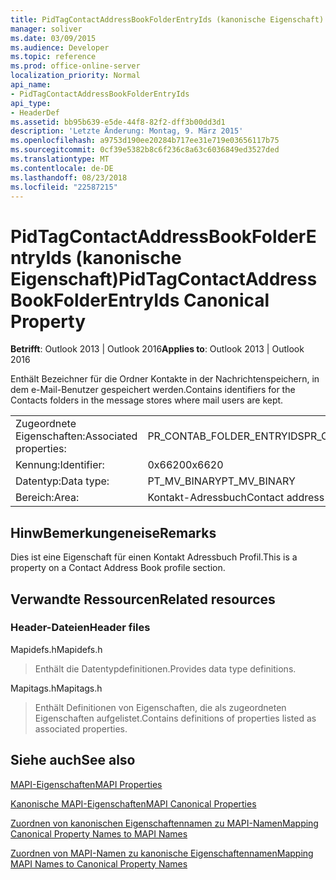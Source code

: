 ```yaml
---
title: PidTagContactAddressBookFolderEntryIds (kanonische Eigenschaft)
manager: soliver
ms.date: 03/09/2015
ms.audience: Developer
ms.topic: reference
ms.prod: office-online-server
localization_priority: Normal
api_name:
- PidTagContactAddressBookFolderEntryIds
api_type:
- HeaderDef
ms.assetid: bb95b639-e5de-44f8-82f2-dff3b00dd3d1
description: 'Letzte Änderung: Montag, 9. März 2015'
ms.openlocfilehash: a9753d190ee20284b717ee31e719e03656117b75
ms.sourcegitcommit: 0cf39e5382b8c6f236c8a63c6036849ed3527ded
ms.translationtype: MT
ms.contentlocale: de-DE
ms.lasthandoff: 08/23/2018
ms.locfileid: "22587215"
---
```

# <a name="pidtagcontactaddressbookfolderentryids-canonical-property"></a><span data-ttu-id="395fa-103">PidTagContactAddressBookFolderEntryIds (kanonische Eigenschaft)</span><span class="sxs-lookup"><span data-stu-id="395fa-103">PidTagContactAddressBookFolderEntryIds Canonical Property</span></span>

  
  
<span data-ttu-id="395fa-104">**Betrifft**: Outlook 2013 | Outlook 2016</span><span class="sxs-lookup"><span data-stu-id="395fa-104">**Applies to**: Outlook 2013 | Outlook 2016</span></span> 
  
<span data-ttu-id="395fa-105">Enthält Bezeichner für die Ordner Kontakte in der Nachrichtenspeichern, in dem e-Mail-Benutzer gespeichert werden.</span><span class="sxs-lookup"><span data-stu-id="395fa-105">Contains identifiers for the Contacts folders in the message stores where mail users are kept.</span></span>
  
|||
|:-----|:-----|
|<span data-ttu-id="395fa-106">Zugeordnete Eigenschaften:</span><span class="sxs-lookup"><span data-stu-id="395fa-106">Associated properties:</span></span>  <br/> |<span data-ttu-id="395fa-107">PR_CONTAB_FOLDER_ENTRYIDS</span><span class="sxs-lookup"><span data-stu-id="395fa-107">PR_CONTAB_FOLDER_ENTRYIDS</span></span>  <br/> |
|<span data-ttu-id="395fa-108">Kennung:</span><span class="sxs-lookup"><span data-stu-id="395fa-108">Identifier:</span></span>  <br/> |<span data-ttu-id="395fa-109">0x6620</span><span class="sxs-lookup"><span data-stu-id="395fa-109">0x6620</span></span>  <br/> |
|<span data-ttu-id="395fa-110">Datentyp:</span><span class="sxs-lookup"><span data-stu-id="395fa-110">Data type:</span></span>  <br/> |<span data-ttu-id="395fa-111">PT_MV_BINARY</span><span class="sxs-lookup"><span data-stu-id="395fa-111">PT_MV_BINARY</span></span>  <br/> |
|<span data-ttu-id="395fa-112">Bereich:</span><span class="sxs-lookup"><span data-stu-id="395fa-112">Area:</span></span>  <br/> |<span data-ttu-id="395fa-113">Kontakt-Adressbuch</span><span class="sxs-lookup"><span data-stu-id="395fa-113">Contact address book</span></span>  <br/> |
   
## <a name="remarks"></a><span data-ttu-id="395fa-114">HinwBemerkungeneise</span><span class="sxs-lookup"><span data-stu-id="395fa-114">Remarks</span></span>

<span data-ttu-id="395fa-115">Dies ist eine Eigenschaft für einen Kontakt Adressbuch Profil.</span><span class="sxs-lookup"><span data-stu-id="395fa-115">This is a property on a Contact Address Book profile section.</span></span>
  
## <a name="related-resources"></a><span data-ttu-id="395fa-116">Verwandte Ressourcen</span><span class="sxs-lookup"><span data-stu-id="395fa-116">Related resources</span></span>

### <a name="header-files"></a><span data-ttu-id="395fa-117">Header-Dateien</span><span class="sxs-lookup"><span data-stu-id="395fa-117">Header files</span></span>

<span data-ttu-id="395fa-118">Mapidefs.h</span><span class="sxs-lookup"><span data-stu-id="395fa-118">Mapidefs.h</span></span>
  
> <span data-ttu-id="395fa-119">Enthält die Datentypdefinitionen.</span><span class="sxs-lookup"><span data-stu-id="395fa-119">Provides data type definitions.</span></span>
    
<span data-ttu-id="395fa-120">Mapitags.h</span><span class="sxs-lookup"><span data-stu-id="395fa-120">Mapitags.h</span></span>
  
> <span data-ttu-id="395fa-121">Enthält Definitionen von Eigenschaften, die als zugeordneten Eigenschaften aufgelistet.</span><span class="sxs-lookup"><span data-stu-id="395fa-121">Contains definitions of properties listed as associated properties.</span></span>
    
## <a name="see-also"></a><span data-ttu-id="395fa-122">Siehe auch</span><span class="sxs-lookup"><span data-stu-id="395fa-122">See also</span></span>



[<span data-ttu-id="395fa-123">MAPI-Eigenschaften</span><span class="sxs-lookup"><span data-stu-id="395fa-123">MAPI Properties</span></span>](mapi-properties.md)
  
[<span data-ttu-id="395fa-124">Kanonische MAPI-Eigenschaften</span><span class="sxs-lookup"><span data-stu-id="395fa-124">MAPI Canonical Properties</span></span>](mapi-canonical-properties.md)
  
[<span data-ttu-id="395fa-125">Zuordnen von kanonischen Eigenschaftennamen zu MAPI-Namen</span><span class="sxs-lookup"><span data-stu-id="395fa-125">Mapping Canonical Property Names to MAPI Names</span></span>](mapping-canonical-property-names-to-mapi-names.md)
  
[<span data-ttu-id="395fa-126">Zuordnen von MAPI-Namen zu kanonische Eigenschaftennamen</span><span class="sxs-lookup"><span data-stu-id="395fa-126">Mapping MAPI Names to Canonical Property Names</span></span>](mapping-mapi-names-to-canonical-property-names.md)

